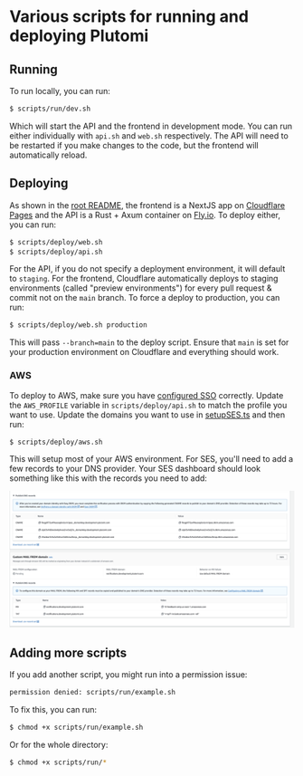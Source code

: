 # Various scripts for running and deploying Plutomi

## Running

To run locally, you can run:

```bash
$ scripts/run/dev.sh
```

Which will start the API and the frontend in development mode. You can run either individually with `api.sh` and `web.sh` respectively. The API will need to be restarted if you make changes to the code, but the frontend will automatically reload.

## Deploying

As shown in the [root README](../README.md), the frontend is a NextJS app on [Cloudflare Pages](https://developers.cloudflare.com/pages/framework-guides/deploy-a-nextjs-site/) and the API is a Rust + Axum container on [Fly.io](https://fly.io/docs/speedrun/). To deploy either, you can run:

```bash
$ scripts/deploy/web.sh
$ scripts/deploy/api.sh
```

For the API, if you do not specify a deployment environment, it will default to `staging`. For the frontend, Cloudflare automatically deploys to staging environments (called "preview environments") for every pull request & commit not on the `main` branch. To force a deploy to production, you can run:

```bash
$ scripts/deploy/web.sh production
```

This will pass `--branch=main` to the deploy script. Ensure that `main` is set for your production environment on Cloudflare and everything should work.

### AWS

To deploy to AWS, make sure you have [configured SSO](https://docs.aws.amazon.com/cli/latest/userguide/cli-configure-sso.html) correctly. Update the `AWS_PROFILE` variable in `scripts/deploy/api.sh` to match the profile you want to use. Update the domains you want to use in [setupSES.ts](../packages/aws/lib/setupSES.ts) and then run:

```bash
$ scripts/deploy/aws.sh
```

This will setup most of your AWS environment. For SES, you'll need to add a few records to your DNS provider. Your SES dashboard should look something like this with the records you need to add:

![SES DNS Records](../images//ses-setup.png)

## Adding more scripts

If you add another script, you might run into a permission issue:

```bash
permission denied: scripts/run/example.sh
```

To fix this, you can run:

```bash
$ chmod +x scripts/run/example.sh
```

Or for the whole directory:

```bash
$ chmod +x scripts/run/*
```
